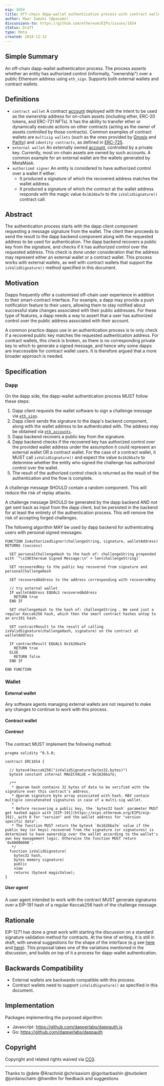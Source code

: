 ```yaml
---
eip: 1654
title: Off-chain dapp-wallet authentication process with contract wallets support
author: Maor Zamski (@pazams)
discussions-to: https://github.com/ethereum/EIPs/issues/1654
status: Draft
type: Meta
created: 2018-12-12
---
```


## Simple Summary
An off-chain dapp-wallet authentication process. The process asserts whether an entity has authorized control (informally, "ownership") over a public Ethereum address using `eth_sign`. Supports both external wallets and contract wallets.

## Definitions
- `contract wallet` A contract [account](https://github.com/ethereum/wiki/wiki/White-Paper#ethereum-accounts) deployed with the intent to be used as the ownership address for on-chain assets (including ether, ERC-20 tokens, and ERC-721 NFTs). It has the ability to transfer ether or dynamically execute actions on other contracts (acting as the owner of assets controlled by those contracts). Common examples of contract wallets are `multisig wallets` (such as the ones provided by [Gnosis](https://github.com/Gnosis/MultiSigWallet) and [Parity](https://github.com/ConsenSys/MultiSigWallet)) and `identity contracts`, as defined in [ERC-725](https://github.com/ethereum/EIPs/issues/725).
- `external wallet` An externally owned [account](https://github.com/ethereum/wiki/wiki/White-Paper#ethereum-accounts), controlled by a private key. Currently, most on-chain assets are owned by such accounts. A common example for an external wallet are the wallets generated by MetaMask.
- `authorized signer` An entity is considered to have authorized control over a wallet if either:
  - It produced a signature of which the recovered address matches the wallet address.
  - It produced a signature of which the contract at the wallet address responds with the magic value `0x1626ba7e` to the `isValidSignature()` contract call.

## Abstract
The authentication process starts with the dapp client component requesting a message signature from the wallet.
The client then proceeds to send the result to the dapp backend component along with the requested address to be used for authentication. The dapp backend recovers a public key from the signature, and checks if it has authorized control over the requested address. This check is done under consideration that the address may represent either an external wallet or a contract wallet. This process works with external wallets, as well with contract wallets that support the `isValidSignature()` method specified in this document.

## Motivation
Dapps frequently offer a customised off-chain user experience in addition to their smart-contract interface. For example, a dapp may provide a push notification feature to their users, allowing them to stay notified about successful state changes associated with their public addresses. For these type of features, a dapp needs a way to assert that a user has authorized control over the public address associated with their account.

A common practice dapps use in an authentication process is to only check if a recovered public key matches the requested authentication address. For contract wallets, this check is broken, as there is no corresponding private key to which to generate a signed message, and hence why some dapps are inaccessible for contract wallet users.  It is therefore argued that a more broader approach is needed.

## Specification

### Dapp

On the dapp side, the dapp-wallet authentication process MUST follow these steps:
1. Dapp client requests the wallet software to sign a challenge message via [`eth_sign`](https://github.com/ethereum/wiki/wiki/JSON-RPC#eth_sign).
2. Dapp client sends the signature to the dapp's backend component, along with the wallet address to be authenticated with. The address may be obtained via [`eth_accounts`](https://github.com/ethereum/wiki/wiki/JSON-RPC#eth_accounts).
3. Dapp backend recovers a public key from the signature.
4. Dapp backend checks if the recovered key has authorized control over the provided wallet address under the assumption it could represent an external wallet OR a contract wallet. For the case of a contract wallet, it MUST call `isValidSignature()` and expect the value `0x1626ba7e` to determine whether the entity who signed the challenge has authorized control over the wallet.
5. The result of the authorized control check is returned as the result of the authentication and the flow is complete.

A challenge message SHOULD contain a random component. This will reduce the risk of replay attacks.

A challenge message SHOULD be generated by the dapp backend AND not get sent back as input from the dapp client, but be persisted in the backend for at least the entirety of the authentication process. This will remove the risk of accepting forged challenges.

The following algorithm MAY be used by dapp backend for authenticating users with personal signed messages:

```
FUNCTION IsAuthorizedSigner(challengeString, signature, walletAddress) RETURNS (success)

  SET personalChallengeHash to the hash of: challengeString prepended with `"\x19Ethereum Signed Message:\n" + len(challengeString)`

  SET recoveredKey to the public key recovered from signature and personalChallengeHash

  SET recoveredAddress to the address corresponding with recoveredKey

  // try external wallet
  IF walletAddress EQUALS recoveredAddress
    RETURN true
  END IF

  SET challengeHash to the hash of: challengeString . We send just a regular Keccak256 hash, which then the smart contract hashes ontop to an erc191 hash.

  SET contractResult to the result of calling isValidSignature(challengeHash, signature) on the contract at walletAddress 

  IF contractResult EQUALS 0x1626ba7e
    RETURN true
  ELSE
    RETURN false
  END IF

END FUNCTION
```

### Wallet

#### External wallet
Any software agents managing external wallets are not required to make any changes to continue to work with this process.

#### Contract wallet

##### Contract

The contract MUST implement the following method:

```Solidity
pragma solidity ^0.5.0;

contract ERC1654 {

  // bytes4(keccak256("isValidSignature(bytes32,bytes)")
  bytes4 constant internal MAGICVALUE = 0x1626ba7e;

  /**
   * @param hash contains 32 bytes of data to be verified with the signature over this contract's address.
   * @param signature byte array associated with hash. MAY contain multiple concatenated signatures in case of a multi-sig wallet.
   *
   * Before recovering a public key, the `bytes32 hash` parameter MUST get hashed again with [EIP-191](https://eips.ethereum.org/EIPS/eip-191), with 0 for "version" and the wallet address for "version specific data".
   * The function MUST return the bytes4 `0x1626ba7e` value if the public key (or keys) recovered from the signature (or signatures) is determined to have ownership over the wallet according to the wallet's own key management logic. Otherwise the function MUST return `0x00000000`.
   */ 
  function isValidSignature(
    bytes32 hash, 
    bytes memory signature)
    public
    view 
    returns (bytes4 magicValue);
}
```

##### User agent

A user agent intended to work with the contract MUST generate signatures over a EIP-191 hash of a regular Keccak256 hash of the challenge message.

## Rationale
EIP-1271 has done a great work with starting the discussion on a standard signature validation method for contracts. At the time of writing, it is still in draft, with several suggestions for the shape of the interface (e.g see [here](https://github.com/ethereum/EIPs/issues/1271#issuecomment-455356404) and [here](https://github.com/ethereum/EIPs/issues/1271#issuecomment-488648761)). This proposal takes one of the variations mentioned in the discussion, and builds on top of it a process for dapp-wallet authentication. 

## Backwards Compatibility
- External wallets are backwards compatible with this process.
- Contract wallets need to support `isValidSignature()` as specified in this document.

## Implementation
Packages implementing the purposed algorithm: 
- Javascript: https://github.com/dapperlabs/dappauth.js
- Go: https://github.com/dapperlabs/dappauth


## Copyright
Copyright and related rights waived via [CC0](https://creativecommons.org/publicdomain/zero/1.0/).

---
Thanks to @dete @Arachnid @chrisaxiom @igorbarbashin @turbolent @jordanschalm @hwrdtm for feedback and suggestions
